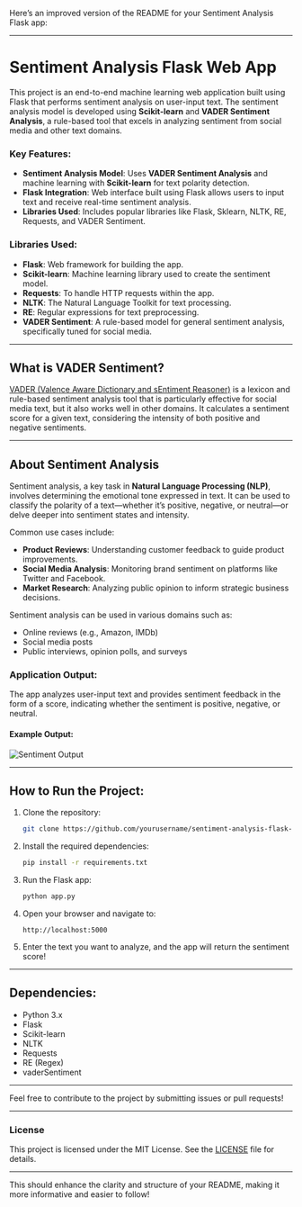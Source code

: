 Here’s an improved version of the README for your Sentiment Analysis Flask app:

---

# Sentiment Analysis Flask Web App

This project is an end-to-end machine learning web application built using Flask that performs sentiment analysis on user-input text. The sentiment analysis model is developed using **Scikit-learn** and **VADER Sentiment Analysis**, a rule-based tool that excels in analyzing sentiment from social media and other text domains.

### Key Features:
- **Sentiment Analysis Model**: Uses **VADER Sentiment Analysis** and machine learning with **Scikit-learn** for text polarity detection.
- **Flask Integration**: Web interface built using Flask allows users to input text and receive real-time sentiment analysis.
- **Libraries Used**: Includes popular libraries like Flask, Sklearn, NLTK, RE, Requests, and VADER Sentiment.

### Libraries Used:
- **Flask**: Web framework for building the app.
- **Scikit-learn**: Machine learning library used to create the sentiment model.
- **Requests**: To handle HTTP requests within the app.
- **NLTK**: The Natural Language Toolkit for text processing.
- **RE**: Regular expressions for text preprocessing.
- **VADER Sentiment**: A rule-based model for general sentiment analysis, specifically tuned for social media.

---

## What is VADER Sentiment?

[VADER (Valence Aware Dictionary and sEntiment Reasoner)](https://pypi.org/project/vaderSentiment/) is a lexicon and rule-based sentiment analysis tool that is particularly effective for social media text, but it also works well in other domains. It calculates a sentiment score for a given text, considering the intensity of both positive and negative sentiments.

---

## About Sentiment Analysis

Sentiment analysis, a key task in **Natural Language Processing (NLP)**, involves determining the emotional tone expressed in text. It can be used to classify the polarity of a text—whether it’s positive, negative, or neutral—or delve deeper into sentiment states and intensity.

Common use cases include:
- **Product Reviews**: Understanding customer feedback to guide product improvements.
- **Social Media Analysis**: Monitoring brand sentiment on platforms like Twitter and Facebook.
- **Market Research**: Analyzing public opinion to inform strategic business decisions.

Sentiment analysis can be used in various domains such as:
- Online reviews (e.g., Amazon, IMDb)
- Social media posts
- Public interviews, opinion polls, and surveys

### Application Output:

The app analyzes user-input text and provides sentiment feedback in the form of a score, indicating whether the sentiment is positive, negative, or neutral. 

#### Example Output:

![Sentiment Output](sentiment.gif)

---

## How to Run the Project:

1. Clone the repository:
   ```bash
   git clone https://github.com/yourusername/sentiment-analysis-flask-app.git
   ```
   
2. Install the required dependencies:
   ```bash
   pip install -r requirements.txt
   ```

3. Run the Flask app:
   ```bash
   python app.py
   ```

4. Open your browser and navigate to:
   ```
   http://localhost:5000
   ```

5. Enter the text you want to analyze, and the app will return the sentiment score!

---

## Dependencies:
- Python 3.x
- Flask
- Scikit-learn
- NLTK
- Requests
- RE (Regex)
- vaderSentiment

---

Feel free to contribute to the project by submitting issues or pull requests!

---

### License
This project is licensed under the MIT License. See the [LICENSE](LICENSE) file for details.

---

This should enhance the clarity and structure of your README, making it more informative and easier to follow!
